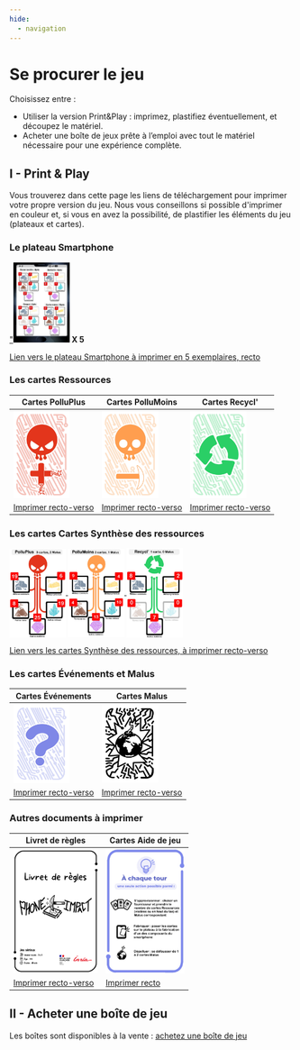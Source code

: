 ```yaml
---
hide:
  - navigation
---
```


# Se procurer le jeu

Choisissez entre :

- Utiliser la version Print&Play : imprimez, plastifiez éventuellement, et découpez le matériel.
- Acheter une boîte de jeux prête à l’emploi avec tout le matériel nécessaire pour une expérience complète.

## I - Print & Play

Vous trouverez dans cette page les liens de téléchargement pour imprimer votre propre version du jeu. Nous vous conseillons si possible d'imprimer en couleur et, si vous en avez la possibilité, de plastifier les éléments du jeu (plateaux et cartes).

### Le plateau Smartphone
<a href="docCommuns/Plateau.pdf">"<img alt="Plateau.jpeg" src="../img/Plateau.jpeg" width="100" /></a> **X 5**


[Lien vers le plateau Smartphone à imprimer en 5 exemplaires, recto](docCommuns/Plateau.pdf) 

### Les cartes Ressources

| Cartes PolluPlus                                                                         | Cartes PolluMoins                                                                                               | Cartes Recycl'                                                                                         |
|------------------------------------------------------------------------------------------|-----------------------------------------------------------------------------------------------------------------|--------------------------------------------------------------------------------------------------------|
| <a href="pnp/polluplus.pdf"><img alt="cartePlluPlus.jpg" src="../img/cartePlluPlus.jpg" width="100"/></a> | <a href="pnp/pollumoins.pdf"><img alt="cartePolluMoins.jpg" src="../img/cartePolluMoins.jpg" width="100" /></a> | <a href="pnp/recyclage.pdf"><img alt="carteRecycl.jpg" src="../img/carteRecycl.jpg" width="100" /></a> |
| [Imprimer recto-verso](pnp/polluplus.pdf)                                                | [Imprimer recto-verso](pnp/pollumoins.pdf)                                                                      | [Imprimer recto-verso](pnp/recyclage.pdf)                                                              |


### Les cartes Cartes Synthèse des ressources
<a href="pnp/recap.pdf">
<img alt="Cartes Synthèse PolluPlus" src="../img/SynthesePolluPlus.jpeg" width="100" align="center"/>
<img alt="Cartes Synthèse PolluMoins" src="../img/SynthesePolluMoins.jpeg" width="100" align="center"/>
<img alt="Cartes Synthèse Recycl'" src="../img/SyntheseRecycl.jpeg" width="100" align="center"/></a>

[Lien vers les cartes Synthèse des ressources, à imprimer recto-verso](pnp/recap.pdf)

### Les cartes Événements et Malus

| Cartes Événements | Cartes Malus |
|-------------------|---------|
|       <a href="pnp/events.pdf"><img alt="carteEvenement" src="../img/carteEvenement.png" width="100"/></a>            |   <a href="pnp/malus.pdf"><img alt="carteMalus" src="../img/carteMalusVerso.png" width="100"/></a>      |
|          [Imprimer recto-verso](pnp/events.pdf)         |    [Imprimer recto-verso](pnp/malus.pdf)     |


### Autres documents à imprimer

| Livret de règles                                                                                                    | Cartes Aide de jeu                                                                                     |
|---------------------------------------------------------------------------------------------------------------------|--------------------------------------------------------------------------------------------------------|
| <a href="docCommuns/LivretDeRegles.pdf"><img alt="LivretDeRegles" src="../img/LivretDeRegles.png" width="150"/></a> | <a href="docCommuns/AideDeJeu.pdf"><img alt="AideDeJeu" src="../img/AideDeJeu.png" width="140" /> </a> |
| [Imprimer recto-verso](docCommuns/LivretDeRegles.pdf)                                                               | [Imprimer recto](docCommuns/AideDeJeu.pdf)                                                             |

## II - Acheter une boîte de jeu

Les boîtes sont disponibles à la vente : [achetez une boîte de jeu](https://boutique.inria.ecoessentials.fr/)